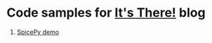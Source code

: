 # Code samples for [It's There!](https://blog.itsthere.academy/) blog

1. [SpicePy demo](src/spice_demo)
